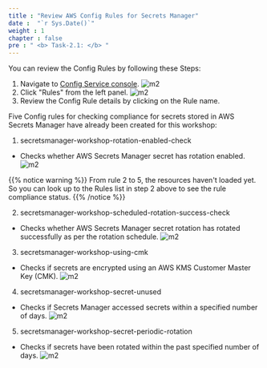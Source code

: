 ```yaml
---
title : "Review AWS Config Rules for Secrets Manager"
date :  "`r Sys.Date()`" 
weight : 1 
chapter : false
pre : " <b> Task-2.1: </b> "
---
```


You can review the Config Rules by following these Steps:

1. Navigate to [Config Service console](https://console.aws.amazon.com/config).
![m2](/images/m2/2.1/Picture1.png)
2. Click "Rules" from the left panel.
![m2](/images/m2/2.1/Picture2.png)
3. Review the Config Rule details by clicking on the Rule name.

Five Config rules for checking compliance for secrets stored in AWS Secrets Manager have already been created for this workshop:

1. secretsmanager-workshop-rotation-enabled-check
- Checks whether AWS Secrets Manager secret has rotation enabled.
![m2](/images/m2/2.1/s1.png)

{{% notice warning %}}
From rule 2 to 5, the resources haven't loaded yet. So you can look up to the Rules list in step 2 above to see the rule compliance status.
{{% /notice %}} 

2. secretsmanager-workshop-scheduled-rotation-success-check
- Checks whether AWS Secrets Manager secret rotation has rotated successfully as per the rotation schedule.
![m2](/images/m2/2.1/s2.png)

3. secretsmanager-workshop-using-cmk
- Checks if secrets are encrypted using an AWS KMS Customer Master Key (CMK).
![m2](/images/m2/2.1/s3.png)

4. secretsmanager-workshop-secret-unused
- Checks if Secrets Manager accessed secrets within a specified number of days.
![m2](/images/m2/2.1/s4.png)

5. secretsmanager-workshop-secret-periodic-rotation
- Checks if secrets have been rotated within the past specified number of days.
![m2](/images/m2/2.1/s5.png)
